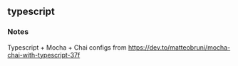 ## typescript

### Notes

Typescript + Mocha + Chai configs from https://dev.to/matteobruni/mocha-chai-with-typescript-37f